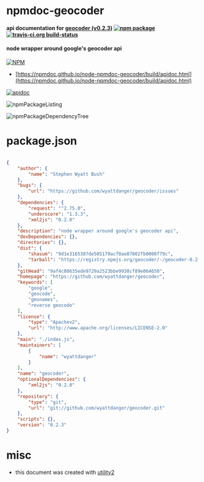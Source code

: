 # npmdoc-geocoder

#### api documentation for  [geocoder (v0.2.3)](https://github.com/wyattdanger/geocoder)  [![npm package](https://img.shields.io/npm/v/npmdoc-geocoder.svg?style=flat-square)](https://www.npmjs.org/package/npmdoc-geocoder) [![travis-ci.org build-status](https://api.travis-ci.org/npmdoc/node-npmdoc-geocoder.svg)](https://travis-ci.org/npmdoc/node-npmdoc-geocoder)

#### node wrapper around google's geocoder api

[![NPM](https://nodei.co/npm/geocoder.png?downloads=true&downloadRank=true&stars=true)](https://www.npmjs.com/package/geocoder)

- [https://npmdoc.github.io/node-npmdoc-geocoder/build/apidoc.html](https://npmdoc.github.io/node-npmdoc-geocoder/build/apidoc.html)

[![apidoc](https://npmdoc.github.io/node-npmdoc-geocoder/build/screenCapture.buildCi.browser.%252Ftmp%252Fbuild%252Fapidoc.html.png)](https://npmdoc.github.io/node-npmdoc-geocoder/build/apidoc.html)

![npmPackageListing](https://npmdoc.github.io/node-npmdoc-geocoder/build/screenCapture.npmPackageListing.svg)

![npmPackageDependencyTree](https://npmdoc.github.io/node-npmdoc-geocoder/build/screenCapture.npmPackageDependencyTree.svg)



# package.json

```json

{
    "author": {
        "name": "Stephen Wyatt Bush"
    },
    "bugs": {
        "url": "https://github.com/wyattdanger/geocoder/issues"
    },
    "dependencies": {
        "request": "^2.75.0",
        "underscore": "1.3.3",
        "xml2js": "0.2.0"
    },
    "description": "node wrapper around google's geocoder api",
    "devDependencies": {},
    "directories": {},
    "dist": {
        "shasum": "9d1e3165387de505179acf0ae87802fb0008f79c",
        "tarball": "https://registry.npmjs.org/geocoder/-/geocoder-0.2.3.tgz"
    },
    "gitHead": "9af4c80635ede9729a2523bbe9938cf89e064650",
    "homepage": "https://github.com/wyattdanger/geocoder",
    "keywords": [
        "google",
        "geocode",
        "geonames",
        "reverse geocode"
    ],
    "license": {
        "type": "Apachev2",
        "url": "http://www.apache.org/licenses/LICENSE-2.0"
    },
    "main": "./index.js",
    "maintainers": [
        {
            "name": "wyattdanger"
        }
    ],
    "name": "geocoder",
    "optionalDependencies": {
        "xml2js": "0.2.0"
    },
    "repository": {
        "type": "git",
        "url": "git://github.com/wyattdanger/geocoder.git"
    },
    "scripts": {},
    "version": "0.2.3"
}
```



# misc
- this document was created with [utility2](https://github.com/kaizhu256/node-utility2)
